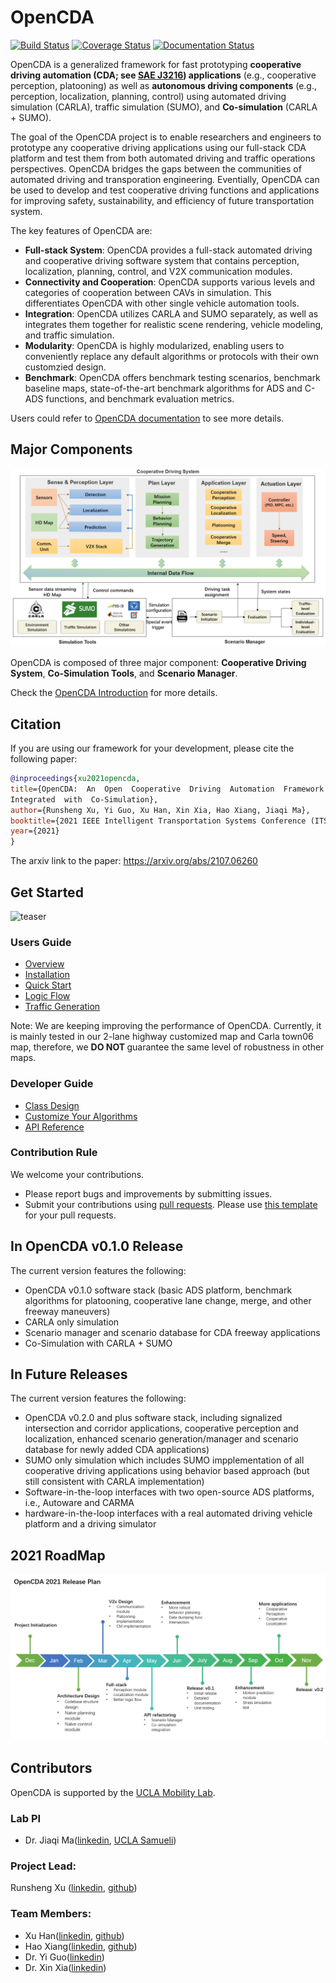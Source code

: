 # OpenCDA
[![Build Status](https://travis-ci.com/ucla-mobility/OpenCDA.svg?branch=develop)](https://travis-ci.com/ucla-mobility/OpenCDA)
[![Coverage Status](https://coveralls.io/repos/github/ucla-mobility/OpenCDA/badge.svg?branch=feature/readme_revise)](https://coveralls.io/github/ucla-mobility/OpenCDA?branch=feature/readme_revise)
[![Documentation Status](https://readthedocs.org/projects/opencda-documentation/badge/?version=latest)](https://opencda-documentation.readthedocs.io/en/latest/?badge=latest)



OpenCDA is a generalized framework for fast prototyping <strong>cooperative driving automation (CDA; see [SAE J3216](](https://www.sae.org/standards/content/j3216_202005/)))
applications</strong> (e.g., cooperative perception, platooning) as well as <strong>autonomous driving components</strong> (e.g., 
perception, localization, planning, control) using automated driving simulation (CARLA), traffic simulation (SUMO), and <strong>Co-simulation</strong> (CARLA + SUMO).

The goal of the OpenCDA project is to enable researchers and engineers to prototype any cooperative driving applications using our full-stack CDA platform and test them from both automated driving and traffic operations perspectives. OpenCDA bridges the gaps between the communities of automated driving and transporation engineering. Eventially, OpenCDA can be used to develop and test cooperative driving functions and applications for improving safety, sustainability, and efficiency of future transportation system.


The key features of OpenCDA are:
* <strong>Full-stack System</strong>: OpenCDA provides a full-stack automated driving and cooperative driving software system that contains perception, localization, planning, control, and V2X communication modules. 
* <strong>Connectivity and Cooperation</strong>: OpenCDA supports various levels and categories of cooperation between CAVs in simulation.
  This differentiates OpenCDA with other single vehicle automation tools.
* <strong>Integration</strong>: OpenCDA utilizes CARLA and SUMO separately, as well as integrates them together for realistic scene rendering, vehicle modeling, and traffic simulation.
* <strong>Modularity</strong>: OpenCDA is highly modularized, enabling users to conveniently replace any default algorithms or protocols with their own customzied design. 
* <strong>Benchmark</strong>: OpenCDA offers benchmark testing scenarios, benchmark baseline maps, state-of-the-art benchmark algorithms for ADS and C-ADS functions, and benchmark evaluation metrics.


 
Users could refer to [OpenCDA documentation](https://opencda-documentation.readthedocs.io/en/latest/) to see more details.

## Major Components
![teaser](docs/md_files/images/OpenCDA_diagrams.png )

OpenCDA  is composed of three major component: <strong>Cooperative Driving System</strong>,  <strong>Co-Simulation Tools</strong>,
and  <strong>Scenario Manager</strong>.

Check the [OpenCDA Introduction](https://opencda-documentation.readthedocs.io/en/latest/md_files/introduction.html) for more details.


 ## Citation
 If you are using our framework for your development, please cite the following paper:
 ```bibtex
@inproceedings{xu2021opencda,
title={OpenCDA:  An  Open  Cooperative  Driving  Automation  Framework
Integrated  with  Co-Simulation},
author={Runsheng Xu, Yi Guo, Xu Han, Xin Xia, Hao Xiang, Jiaqi Ma},
booktitle={2021 IEEE Intelligent Transportation Systems Conference (ITSC)},
year={2021}
}
```
The arxiv link to the paper:  https://arxiv.org/abs/2107.06260


## Get Started

 ![teaser](docs/md_files/images/platoon_joining_2lanefree_complete.gif)


### Users Guide
* [Overview](https://opencda-documentation.readthedocs.io/en/latest/md_files/introduction.html)
* [Installation](https://opencda-documentation.readthedocs.io/en/latest/md_files/installation.html)
* [Quick Start](https://opencda-documentation.readthedocs.io/en/latest/md_files/getstarted.html)
* [Logic Flow](https://opencda-documentation.readthedocs.io/en/latest/md_files/logic_flow.html)
* [Traffic Generation](https://opencda-documentation.readthedocs.io/en/latest/md_files/traffic_generation.html)


Note: We are keeping improving the performance of OpenCDA. Currently, it is mainly tested in our 2-lane highway customized map and
 Carla town06 map, therefore, we <strong>DO NOT </strong> guarantee the same level of  robustness in other maps.

### Developer Guide

*  [Class Design](https://opencda-documentation.readthedocs.io/en/latest/md_files/developer_tutorial.html)
*  [Customize Your Algorithms](https://opencda-documentation.readthedocs.io/en/latest/md_files/customization.html)
*  [API Reference](https://opencda-documentation.readthedocs.io/en/latest/modules.html) <br>


### Contribution Rule
We welcome your contributions.
- Please report bugs and improvements by submitting issues.
- Submit your contributions using [pull requests](https://github.com/ucla-mobility/OpenCDA/pulls).
 Please use [this template](.github/PR_TEMPLATE.md) for your pull requests.
 
## In OpenCDA v0.1.0 Release
The current version features the following:
* OpenCDA v0.1.0 software stack (basic ADS platform, benchmark algorithms for platooning, cooperative lane change, merge, and other freeway maneuvers)
* CARLA only simulation
* Scenario manager and scenario database for CDA freeway applications
* Co-Simulation with CARLA + SUMO

## In Future Releases
The current version features the following:
* OpenCDA v0.2.0 and plus software stack, including signalized intersection and corridor applications, cooperative perception and localization, enhanced scenario generation/manager and scenario database for newly added CDA applications)
* SUMO only simulation which includes SUMO impplementation of all cooperative driving applications using behavior based approach (but still consistent with CARLA implementation)
* Software-in-the-loop interfaces with two open-source ADS platforms, i.e., Autoware and CARMA
* hardware-in-the-loop interfaces with a real automated driving vehicle platform and a driving simulator

## 2021 RoadMap
![teaser](docs/md_files/images/roadmap.PNG)

## Contributors
OpenCDA is supported by the [UCLA Mobility Lab](https://mobility-lab.seas.ucla.edu/). <br>

### Lab PI
- Dr. Jiaqi Ma([linkedin](https://www.linkedin.com/in/jiaqi-ma-17037838/),
               [UCLA Samueli](https://samueli.ucla.edu/people/jiaqi-ma/))

### Project Lead: <br>
 Runsheng Xu ([linkedin](https://www.linkedin.com/in/runsheng-xu/), [github](https://github.com/DerrickXuNu))  <br>
 
### Team Members: 
 - Xu Han([linkedin](https://linkedin.com/in/xu-han-12851a64), [github](https://github.com/xuhan417))
 - Hao Xiang([linkedin](https://www.linkedin.com/in/hao-xiang-42bb5a1b2/), [github](https://github.com/XHwind))
 - Dr. Yi Guo([linkedin](https://www.linkedin.com/in/yi-guo-4008baaa/))
 - Dr. Xin Xia([linkedin](https://www.linkedin.com/in/yi-guo-4008baaa/))
 

